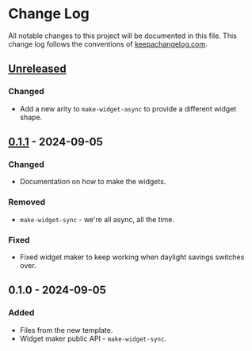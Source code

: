 # Change Log
All notable changes to this project will be documented in this file. This change log follows the conventions of [keepachangelog.com](http://keepachangelog.com/).

## [Unreleased]
### Changed
- Add a new arity to `make-widget-async` to provide a different widget shape.

## [0.1.1] - 2024-09-05
### Changed
- Documentation on how to make the widgets.

### Removed
- `make-widget-sync` - we're all async, all the time.

### Fixed
- Fixed widget maker to keep working when daylight savings switches over.

## 0.1.0 - 2024-09-05
### Added
- Files from the new template.
- Widget maker public API - `make-widget-sync`.

[Unreleased]: https://sourcehost.site/your-name/openminded/compare/0.1.1...HEAD
[0.1.1]: https://sourcehost.site/your-name/openminded/compare/0.1.0...0.1.1
